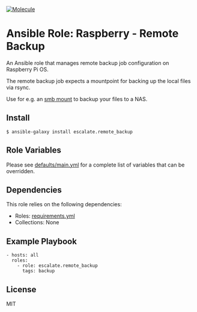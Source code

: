[![Molecule](https://github.com/escalate/ansible-raspberry-remote-backup/actions/workflows/molecule.yml/badge.svg?branch=master&event=push)](https://github.com/escalate/ansible-raspberry-remote-backup/actions/workflows/molecule.yml)

# Ansible Role: Raspberry - Remote Backup

An Ansible role that manages remote backup job configuration on Raspberry Pi OS.

The remote backup job expects a mountpoint for backing up the local files via rsync.

Use for e.g. an [smb mount](https://github.com/escalate/ansible-raspberry-smb-mount) to backup your files to a NAS.

## Install

```
$ ansible-galaxy install escalate.remote_backup
```

## Role Variables

Please see [defaults/main.yml](https://github.com/escalate/ansible-raspberry-remote-backup/blob/master/defaults/main.yml) for a complete list of variables that can be overridden.

## Dependencies

This role relies on the following dependencies:

* Roles: [requirements.yml](https://github.com/escalate/ansible-raspberry-remote-backup/blob/master/requirements.yml)
* Collections: None

## Example Playbook

```
- hosts: all
  roles:
    - role: escalate.remote_backup
      tags: backup
```

## License

MIT
